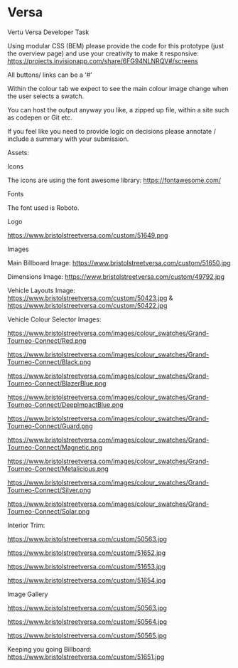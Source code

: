 # Versa
Vertu Versa
Developer Task 

Using modular CSS (BEM) please provide the code for this prototype (just the overview page) and use your creativity to make it responsive: https://projects.invisionapp.com/share/6FG94NLNRQV#/screens  

All buttons/ links can be a ‘#’ 

Within the colour tab we expect to see the main colour image change when the user selects a swatch.  

You can host the output anyway you like, a zipped up file, within a site such as codepen or Git etc.  

If you feel like you need to provide logic on decisions please annotate / include a summary with your submission.  

Assets: 

Icons 

The icons are using the font awesome library: https://fontawesome.com/  

 

Fonts 

The font used is Roboto.  

 

Logo 

https://www.bristolstreetversa.com/custom/51649.png 

Images 

Main Billboard Image: https://www.bristolstreetversa.com/custom/51650.jpg 
 

Dimensions Image: https://www.bristolstreetversa.com/custom/49792.jpg  

Vehicle Layouts Image: https://www.bristolstreetversa.com/custom/50423.jpg & https://www.bristolstreetversa.com/custom/50422.jpg 

Vehicle Colour Selector Images: 

https://www.bristolstreetversa.com/images/colour_swatches/Grand-Tourneo-Connect/Red.png  

https://www.bristolstreetversa.com/images/colour_swatches/Grand-Tourneo-Connect/Black.png  

https://www.bristolstreetversa.com/images/colour_swatches/Grand-Tourneo-Connect/BlazerBlue.png  

https://www.bristolstreetversa.com/images/colour_swatches/Grand-Tourneo-Connect/DeepImpactBlue.png  

https://www.bristolstreetversa.com/images/colour_swatches/Grand-Tourneo-Connect/Guard.png  

https://www.bristolstreetversa.com/images/colour_swatches/Grand-Tourneo-Connect/Magnetic.png  

https://www.bristolstreetversa.com/images/colour_swatches/Grand-Tourneo-Connect/Metalicious.png  

https://www.bristolstreetversa.com/images/colour_swatches/Grand-Tourneo-Connect/Silver.png  

https://www.bristolstreetversa.com/images/colour_swatches/Grand-Tourneo-Connect/Solar.png  
 

Interior Trim: 

 https://www.bristolstreetversa.com/custom/50563.jpg 

https://www.bristolstreetversa.com/custom/51652.jpg 

https://www.bristolstreetversa.com/custom/51653.jpg 

https://www.bristolstreetversa.com/custom/51654.jpg 

 

Image Gallery 

https://www.bristolstreetversa.com/custom/50563.jpg 

https://www.bristolstreetversa.com/custom/50564.jpg 

https://www.bristolstreetversa.com/custom/50565.jpg 

Keeping you going Billboard: https://www.bristolstreetversa.com/custom/51651.jpg 

 
